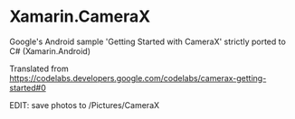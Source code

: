 # Xamarin.CameraX
Google's Android sample 'Getting Started with CameraX' strictly ported to C# (Xamarin.Android)

Translated from https://codelabs.developers.google.com/codelabs/camerax-getting-started#0

EDIT: save photos to /Pictures/CameraX
